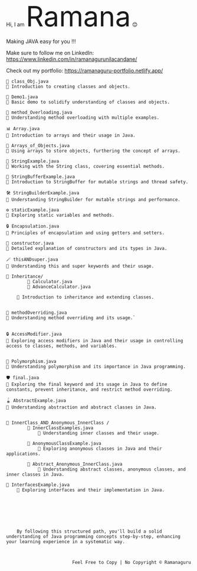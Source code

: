 
Hi, I am <span style="font-size:75;">Ramana</span> 😊 
    
<span> Making JAVA easy for you !!!  </span>

Make sure to follow me on LinkedIn:   https://www.linkedin.com/in/ramanagurunilacandane/

Check out my portfolio:  https://ramanaguru-portfolio.netlify.app/

    📝 class_Obj.java
    📌 Introduction to creating classes and objects.

    🧩 Demo1.java
    📌 Basic demo to solidify understanding of classes and objects.

    🔄 method_Overloading.java
    📌 Understanding method overloading with multiple examples.

    📊 Array.java
    📌 Introduction to arrays and their usage in Java.

    🧺 Arrays_of_Objects.java
    📌 Using arrays to store objects, furthering the concept of arrays.

    🧵 StringExample.java
    📌 Working with the String class, covering essential methods.

    🧶 StringBufferExample.java
    📌 Introduction to StringBuffer for mutable strings and thread safety.

    🛠️ StringBuilderExample.java
    📌 Understanding StringBuilder for mutable strings and performance.

    ⚙️ staticExample.java
    📌 Exploring static variables and methods.

    🔒 Encapsulation.java
    📌 Principles of encapsulation and using getters and setters.

    🚧 constructor.java
    📌 Detailed explanation of constructors and its types in Java.

    🪄 thisANDsuper.java
    📌 Understanding this and super keywords and their usage.

    🔗 Inheritance/ 
            📂 Calculator.java
            📂 AdvanceCalculator.java

        📌 Introduction to inheritance and extending classes.


    🔄 methodOverriding.java
    📌 Understanding method overriding and its usage.`

        
    🔒 AccessModifier.java
    📌 Exploring access modifiers in Java and their usage in controlling access to classes, methods, and variables.

    
    🔄 Polymorphism.java
    📌 Understanding polymorphism and its importance in Java programming. 

    🛡️ final.java
    📌 Exploring the final keyword and its usage in Java to define constants, prevent inheritance, and restrict method overriding.    

    🪀 AbstractExample.java
    📌 Understanding abstraction and abstract classes in Java.


    🔗 InnerClass_AND_Anonymous_InnerClass /
            🧩 InnerClassExamples.java
                📌 Understanding inner classes and their usage.

            🧩 AnonymousClassExample.java
                📌 Exploring anonymous classes in Java and their applications.

            🧩 Abstract_Anonymous_InnerClass.java
                📌 Understanding abstract classes, anonymous classes, and inner classes in Java.
    
    📌 InterfacesExample.java
        📌 Exploring interfaces and their implementation in Java.




    


        By following this structured path, you'll build a solid understanding of Java programming concepts step-by-step, enhancing your learning experience in a systematic way.



                             Feel Free to Copy | No Copyright © Ramanaguru
